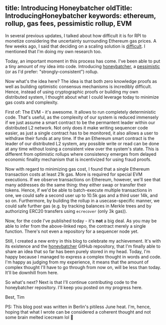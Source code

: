 title: Introducing Honeybatcher
oldTitle: IntroducingHoneybatcher
keywords: ethereum, rollup, gas fees, pessimistic rollup, EVM
---

In several previous updates, I talked about how difficult it is for RPI to
monetize considering the uncertainty surrounding Ethereum gas prices. A few
weeks ago, I said that deciding on a scaling solution is
[difficult](https://timdaub.github.io/2021/05/22/ethereum-layer2-scaling-rollups-dapps-sidechains/).
I mentioned that I'm doing my own research too.

Today, an important moment in this process has come. I've been able to put a
tiny amount of my idea into code. Introducing
[honeybatcher](https://github.com/rugpullindex/honeybatcher), a
[pessimistic](https://ethresear.ch/t/pessimistic-rollup-scalable-batched-smart-contract-interactions/7765)
(or as I'd prefer: "strongly-consistent") rollup.

Now what's the idea here? The idea is that both zero knowledge proofs as well as
building optimistic consensus mechanisms is incredibly difficult. Hence, instead
of using cryptographic proofs or building my own distributed system, I thought
about what I could leverage today to minimize gas costs and complexity.

First of: The EVM - it's awesome. It allows to run completely deterministic
code. That's useful, as the complexity of our system is reduced immensely if we
just assume a smart contract to be the permantent leader within our distributed
L2 network. Not only does it make writing sequencer code easier, as just a
single contract has to be monitored, it also allows a user to withdraw their
funds at any time. If the an Ethereum smart contract is the leader of our
distributed L2 system, any possible write or read can be done at any time
without losing a consistent view over the system's state. This is different
from optimistic rollups where consistency emerges from delayed economic
finality mechanism that is incentivized for using fraud proofs.

Now with regard to minimizing gas cost, I found that a single Ethereum
transaction costs at least 21k gas. More is required for special EVM
executions. If we observe transactions on Ethereum, however, we'll see that
many addresses do the same thing: they either swap or transfer their tokens.
Hence, if we'd be able to batch-execute multiple transactions in one, we could
safe a second user up to 10.5k gas and a third user 14k, and so on.
Furthermore, by building the rollup in a usecase-specific manner, we could safe
further gas (e.g.  by tracking balances in Merkle trees and by authorizing
ERC20 transfers using `ecrecover` (only 3k gas)).

Now, for the code I've published today - it's **not** a big deal. As you may be
able to infer from the above-linked repo, the contract merely a single
function.  There's not even a repository for a sequencer node yet.

Still, I created a new entry in this blog to celebrate my achievement. It's
with its existence and the
[honeybatcher](https://github.com/rugpullindex/honeybatcher) GitHub repository,
that I'm finally able to share an idea that so far has been purely stored in my
head. Today, I'm happy because I managed to express a complex thought in words
and code. I'm happy as judging from my experience, it means that the amount of
complex thought I'll have to go through from now on, will be less than today.
It'll be downhill from here.

So what's next? Next is that I'll continue contributing code to the
honeybatcher repository. I'll keep you posted on my progress here.

Best,
Tim

PS: This blog post was written in Berlin's pitiless June heat. I'm, hence,
hoping that what I wrote can be considered a coherent thought and not some
brain melted icecream lol 🍨
